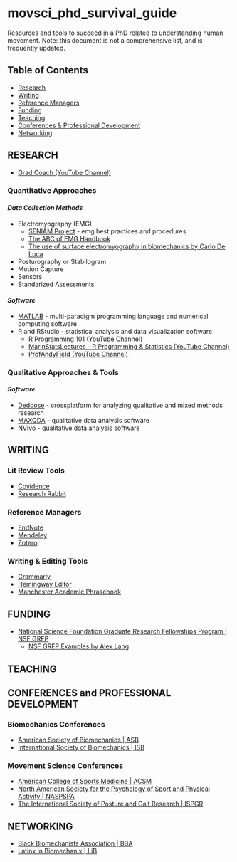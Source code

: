 # movsci_phd_survival_guide
Resources and tools to succeed in a PhD related to understanding human movement. Note: this document is not a comprehensive list, and is frequently updated. 

## Table of Contents
- [Research](#research)
- [Writing](#writing)
- [Reference Managers](#reference-managers)
- [Funding](#funding)
- [Teaching](#teaching)
- [Conferences & Professional Development](#conferences-and-professional-development)
- [Networking](#networking)

## RESEARCH
- [Grad Coach (YouTube Channel)](https://www.youtube.com/@GradCoach/featured)
### Quantitative Approaches
#### *Data Collection Methods*
- Electromyography (EMG)
  - [SENIAM Project](http://www.seniam.org/) - emg best practices and procedures
  - [The ABC of EMG Handbook](https://hermanwallace.com/download/The_ABC_of_EMG_by_Peter_Konrad.pdf)
  - [The use of surface electromyography in biomechanics by Carlo De Luca](https://delsys.com/downloads/TUTORIAL/the-use-of-semg-in-biomechanics.pdf)
- Posturography or Stabilogram
- Motion Capture
- Sensors
- Standarized Assessments
#### *Software*
- [MATLAB](https://www.mathworks.com/products/matlab.html) - multi-paradigm programming language and numerical computing software
- R and RStudio - statistical analysis and data visualization software
  - [R Programming 101 (YouTube Channel)](https://www.youtube.com/@RProgramming101)
  - [MarinStatsLectures - R Programming & Statistics (YouTube Channel)](https://www.youtube.com/@marinstatlectures)
  - [ProfAndyField (YouTube Channel)](https://www.youtube.com/@ProfAndyField)
### Qualitative Approaches & Tools
#### *Software*
- [Dedoose](https://www.dedoose.com/) - crossplatform for analyzing qualitative and mixed methods research
- [MAXQDA](https://www.maxqda.com/) - qualitative data analysis software
- [NVivo](https://lumivero.com/products/nvivo/) - qualitative data analysis software
## WRITING
### Lit Review Tools
- [Covidence](https://www.covidence.org/)
- [Research Rabbit](https://www.researchrabbit.ai/)
### Reference Managers
- [EndNote](https://endnote.com/)
- [Mendeley](https://www.mendeley.com/)
- [Zotero](https://www.zotero.org/)
### Writing & Editing Tools
- [Grammarly](https://www.grammarly.com/)
- [Hemingway Editor](https://hemingwayapp.com/)
- [Manchester Academic Phrasebook](https://www.phrasebank.manchester.ac.uk/)
## FUNDING
- [National Science Foundation Graduate Research Fellowships Program | NSF GRFP](https://www.nsfgrfp.org/)
  - [NSF GRFP Examples by Alex Lang](https://docs.google.com/spreadsheets/d/1xoezGhbtcpg3BvNdag2F5dTQM-Xl2EELUgAfG1eUg0s/edit?gid=0#gid=0)
## TEACHING
## CONFERENCES and PROFESSIONAL DEVELOPMENT
### Biomechanics Conferences
- [American Society of Biomechanics | ASB](https://asbweb.org/)
- [International Society of Biomechanics | ISB](https://www.isbweb.org/)
### Movement Science Conferences
- [American College of Sports Medicine | ACSM](https://www.acsm.org/annual-meeting/annual-home)
- [North American Society for the Psychology of Sport and Physical Activity | NASPSPA](https://www.naspspa.com/about-naspspa/)
- [The International Society of Posture and Gait Research | ISPGR](https://ispgr.org/)
## NETWORKING
- [Black Biomechanists Association | BBA](https://bba.membershiptoolkit.com/)
- [Latinx in Biomechanix | LiB](https://linktr.ee/latinxbiomech)
